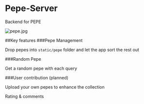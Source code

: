 # Pepe-Server
Backend for PEPE

![pepe.jpg](http://i.imgur.com/EVYxaHY.jpg)

##Key features
###Pepe Management

Drop pepes into `static/pepe` folder and let the app sort the rest out

###Random Pepe

Get a random pepe with each query

###User contribution (planned)

Upload your own pepes to enhance the collection

Rating & comments
